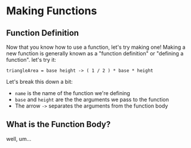 # Making Functions

## Function Definition

Now that you know how to use a function, let's try making one! Making a new function is generally known as a "function definition" or "defining a function". let's try it:

```text
triangleArea = base height -> ( 1 / 2 ) * base * height
```

Let's break this down a bit:

* `name` is the name of the function we're defining
* `base` and `height` are the the arguments we pass to the function
* The arrow `->` separates the arguments from the function body

## What is the Function Body?

well, um... 



